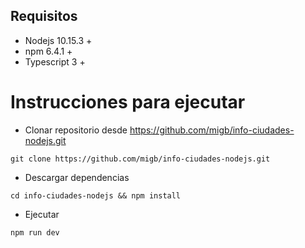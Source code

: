 ## Requisitos
- Nodejs 10.15.3 +
- npm 6.4.1 +
- Typescript 3 +

# Instrucciones para ejecutar

- Clonar repositorio desde https://github.com/migb/info-ciudades-nodejs.git
```
git clone https://github.com/migb/info-ciudades-nodejs.git
```
- Descargar dependencias
```
cd info-ciudades-nodejs && npm install
```
- Ejecutar
```
npm run dev
```
